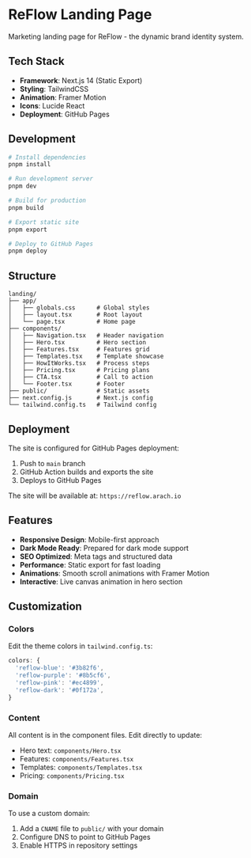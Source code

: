 # ReFlow Landing Page

Marketing landing page for ReFlow - the dynamic brand identity system.

## Tech Stack

- **Framework**: Next.js 14 (Static Export)
- **Styling**: TailwindCSS
- **Animation**: Framer Motion
- **Icons**: Lucide React
- **Deployment**: GitHub Pages

## Development

```bash
# Install dependencies
pnpm install

# Run development server
pnpm dev

# Build for production
pnpm build

# Export static site
pnpm export

# Deploy to GitHub Pages
pnpm deploy
```

## Structure

```
landing/
├── app/
│   ├── globals.css      # Global styles
│   ├── layout.tsx       # Root layout
│   └── page.tsx         # Home page
├── components/
│   ├── Navigation.tsx   # Header navigation
│   ├── Hero.tsx         # Hero section
│   ├── Features.tsx     # Features grid
│   ├── Templates.tsx    # Template showcase
│   ├── HowItWorks.tsx   # Process steps
│   ├── Pricing.tsx      # Pricing plans
│   ├── CTA.tsx          # Call to action
│   └── Footer.tsx       # Footer
├── public/              # Static assets
├── next.config.js       # Next.js config
└── tailwind.config.ts   # Tailwind config
```

## Deployment

The site is configured for GitHub Pages deployment:

1. Push to `main` branch
2. GitHub Action builds and exports the site
3. Deploys to GitHub Pages

The site will be available at: `https://reflow.arach.io`

## Features

- **Responsive Design**: Mobile-first approach
- **Dark Mode Ready**: Prepared for dark mode support
- **SEO Optimized**: Meta tags and structured data
- **Performance**: Static export for fast loading
- **Animations**: Smooth scroll animations with Framer Motion
- **Interactive**: Live canvas animation in hero section

## Customization

### Colors

Edit the theme colors in `tailwind.config.ts`:

```js
colors: {
  'reflow-blue': '#3b82f6',
  'reflow-purple': '#8b5cf6',
  'reflow-pink': '#ec4899',
  'reflow-dark': '#0f172a',
}
```

### Content

All content is in the component files. Edit directly to update:
- Hero text: `components/Hero.tsx`
- Features: `components/Features.tsx`
- Templates: `components/Templates.tsx`
- Pricing: `components/Pricing.tsx`

### Domain

To use a custom domain:
1. Add a `CNAME` file to `public/` with your domain
2. Configure DNS to point to GitHub Pages
3. Enable HTTPS in repository settings